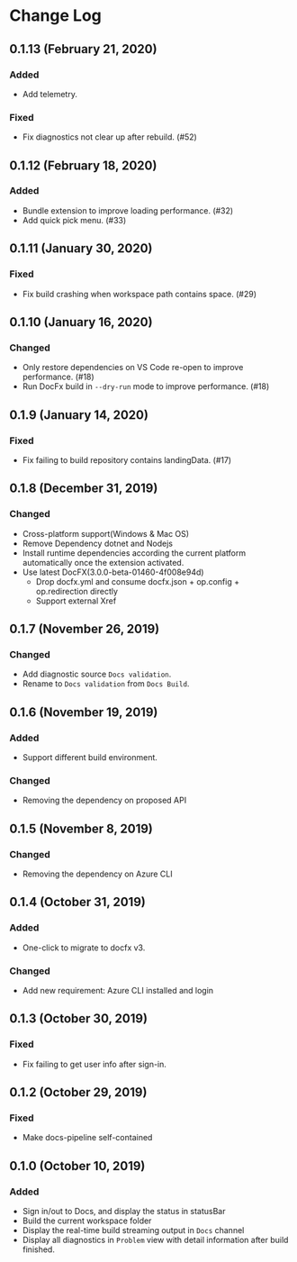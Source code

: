 # Change Log

## 0.1.13 (February 21, 2020)
### Added
- Add telemetry.
### Fixed
- Fix diagnostics not clear up after rebuild. (#52)

## 0.1.12 (February 18, 2020)
### Added
- Bundle extension to improve loading performance. (#32)
- Add quick pick menu. (#33)

## 0.1.11 (January 30, 2020)
### Fixed
- Fix build crashing when workspace path contains space. (#29)

## 0.1.10 (January 16, 2020)
### Changed
- Only restore dependencies on VS Code re-open to improve performance. (#18)
- Run DocFx build in `--dry-run` mode to improve performance. (#18)

## 0.1.9 (January 14, 2020)
### Fixed
- Fix failing to build repository contains landingData. (#17)

## 0.1.8 (December 31, 2019)
### Changed
- Cross-platform support(Windows & Mac OS)
- Remove Dependency dotnet and Nodejs
- Install runtime dependencies according the current platform automatically once the extension activated.
- Use latest DocFX(3.0.0-beta-01460-4f008e94d)
  - Drop docfx.yml and consume docfx.json + op.config + op.redirection directly
  - Support external Xref

## 0.1.7 (November 26, 2019)
### Changed
- Add diagnostic source `Docs validation`.
- Rename to `Docs validation` from `Docs Build`.

## 0.1.6 (November 19, 2019)
### Added
- Support different build environment.
### Changed
- Removing the dependency on proposed API

## 0.1.5 (November 8, 2019)
### Changed
- Removing the dependency on Azure CLI

## 0.1.4 (October 31, 2019)
### Added
- One-click to migrate to docfx v3.
### Changed
- Add new requirement: Azure CLI installed and login

## 0.1.3 (October 30, 2019)
### Fixed
- Fix failing to get user info after sign-in.

## 0.1.2 (October 29, 2019)
### Fixed
- Make docs-pipeline self-contained

## 0.1.0 (October 10, 2019)
### Added
- Sign in/out to Docs, and display the status in statusBar
- Build the current workspace folder
- Display the real-time build streaming output in `Docs` channel
- Display all diagnostics in `Problem` view with detail information after build finished.

